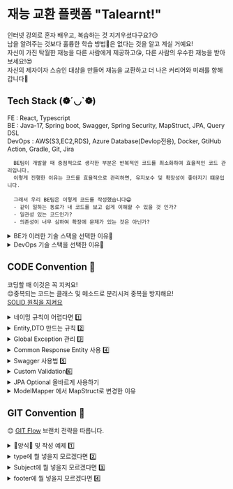 # 재능 교환 플랫폼 "Talearnt!"
인터넷 강의로 혼자 배우고, 복습하는 것 지겨우셨다구요?😥  
남을 알려주는 것보다 훌륭한 학습 방법🧐은 없다는 것을 알고 계실 거예요!  
자신이 가진 탁월한 재능을 다른 사람에게 제공하고😘, 다른 사람의 우수한 재능을 받아보세요!😍  
자신의 제자이자 스승인 대상을 만들어 재능을 교환하고 더 나은 커리어와 미래를 향해 갑니다🧲  

## Tech Stack (❁´◡`❁)
FE : React, Typescript  
BE : Java-17, Spring boot, Swagger, Spring Security, MapStruct, JPA, Query DSL  
DevOps : AWS(S3,EC2,RDS), Azure Database(Devlop전용), Docker, GtiHub Action, Gradle, Git, Jira  

```text
  BE팀이 개발할 때 중점적으로 생각한 부분은 반복적인 코드를 최소화하여 효율적인 코드 관리입니다.
  이렇게 진행한 이유는 코드를 효율적으로 관리하면, 유지보수 및 확장성이 좋아지기 떄문입니다.
    
  그래서 우리 BE팀은 이렇게 코드를 작성했습니다😁
  - 같이 일하는 동료가 내 코드를 보고 쉽게 이해할 수 있을 것 인가?
  - 일관성 있는 코드인가?
  - 의존성이 너무 심하여 확장에 문제가 있는 것은 아닌가?
```

<details>
 <summary>BE가 이러한 기술 스택을 선택한 이유📣 </summary>

  - **JAVA-17**
    - 다른 버전에 비해 오랫동안 지원함 (~2029년)
    - 빠른 발전으로 인해 다음 기술에 대한 호환성이 높을 것으로 추정
  - **Spring boot**
    - 프로젝트 생성이 편리하고, 쉽게 의존성을 추가할 수 있음
    - 다들 Spring boot 씀
  - **Swagger**
    - REST API를 우리의 코드에 맞춰 자동으로 생성하기에 코드 변경이 일어나도 빠르게 반영이 일어남
    - 프론트 엔드와 소통하는 것에 있어서 Notion보다 편리하게 관리 가능함
  - **Spring Security**
    - JWT 인증
    - 보안 관련한 기능을 비교적 쉽게 적용할 수 있음
  - **ModelMapper -> MapStruct로 변경(Updated at 2024-11-06)**
    - ModelMapper 사용 X
      - DTO Builder 패턴 사용
      - DTO <-> Entity 변환 과정 반복 코드 감소
    - MapStruct 사용 O
      - 복잡한 DTO 관계 Mapping 편의성 향상
  - **JPA**
    - 반복적인 CRUD 쿼리를 제거할 수 있음
    - 유지 보수에 좋음
  - **QueryDSL**
    - JPA로 해결이 어렵거나 불가능한 경우 혹은 코드가 너무 지저분할 정도로 분기가 많을 경우 사용
    - Java로 만들어 컴파일 단계에서 확인 가능
</details>

<details>
 <summary>DevOps 기술 스택을 선택한 이유📣 </summary>

  - **AWS (S3, EC2, RDS)**
    - 같은 클라우드 환경으로 비용 관리 편리
    - AWS 관련한 많은 자료
    - 서비스 안정성
    - S3
      - 정적인 파일 전용 ex) 이미지 파일, 문서, FE Project등
    - EC2
      - BE Project 업로드
    - RDS
      - 실제 운영 데이터 베이스
  
  - **Azure Database (개발 전용)**
    - 같은 DB 공유 시 개발 속도 향상
      - 더미 데이터
      - 테이블 구조 변경
      - 같은 환경 DB에서 개발

  - **Docker**
    - 개발 환경 및 배포 환경 일관성
    - 빠르게 배포 가능

  - **GtiHub Action**
    - CI/CD 파이프라인 자동화
    - Jenkins와 다르게 별도 서버 생성X
    - 일정 수준 이하 비용 절감 가능
    - Setting 시간 단축
    
  - **Gradle**
    - 빠른 빌드 속도
    - 쉽게 의존성 추가 및 관리 편리

  - **Git(Github)**
    - 버전 관리 편리 (이력 추적)
    - 코드 리뷰 가능
    - Jenkins 배포 파이프라인 연결 가능

  - **Jira**
    - 프로젝트 추적 관리 편리 
    - Github Commit Message로 Jira에서 코드 이슈 관리 가능
</details>



## CODE Convention 📄
코딩할 때 이것은 꼭 지켜요!  
😊중복되는 코드는 클래스 및 메소드로 분리시켜 중복을 방지해요!  
[SOLID 원칙을 지켜요](https://www.nextree.co.kr/p6960/)

<details>
  <summary>네이밍 규칙이 어렵다면 1️⃣</summary>
  
  - **Interface**
    - 명사형 또는 ~able/~ible로 끝나는 형용사형으로 이름을 지어요
    - 대문자 시작 - Pascal Case
    - 하나의 클래스만 구현할 예정이라면 인터페이스를 생성하지 않아요
    - 구현할 여러 클래스의 책임을 따져서 만들어요
  
  - **Class**
    - 명사만 가능해요
    - 대문자 시작 - Pascal Case
    - DTO일 경우 불변성을 지키기 위해 Builder 패턴을 사용해요
    - Entity는 상태 변화를 최소화하고, 필요할 경우 Lombok 등의 도구로 Getter, Setter를 자동 생성하도록 해요
    - 상속보단 합성으로 만들어요
    - 클래스가 책임이 많아지지 않도록 SRP(Single Responsibility Principle - SOLID 원칙 중 하나)를 적용해요
    - 상수 목록을 만들 경우 Enum Class로 만들어요

  - **Method**
    - 동사로 시작하고, 명확한 동작을 표현해요. ex) `addUser()`, `changeUserName()`
    - Boolean 값을 반환하는 메소드는 `is`, `has`로 시작해요
    - Camel Case
    - 하나의 메소드에는 하나의 기능만 하도록 만들어요
    - 메소드의 길이가 길어질 경우, 적절히 분리하여 재사용성을 높이고 가독성을 유지해요

  - **Variable**
    - 명사로 만들어요
    - Camel Case
    - `java.time` 패키지의 `LocalDate`, `LocalDateTime`을 사용해요
    - 상수를 정의할 때는 모두 대문자로 작성하고, 단어 간에는 언더스코어(_)로 구분해요. ex) `MAX_VALUE`, `DEFAULT_TIMEOUT`
</details>

<details>
    <summary>Entity,DTO 만드는 규칙 2️⃣</summary>

```text
Entity는 Getter,Setter를 사용합니다.
Builder 패턴을 적용시키지 않은 이유는, JPA에서는 Setter로 값이 변경되기 때문입니다.
그리고 Builder 패턴은 객체가 불변해야 하지만, 
Entity는 대부분 값이 변경되어야 하는 조건이라서 Builder 패턴과 어울리지 않습니다.

Entity를 만들 때, @Entity 어노테이션을 사용하고, Entity라는 이름은 명시하지 않습니다.
테이블 객체와 동일한 이름이면 됩니다.
예를 들어 user 테이블이 있을 경우
UserEntity 가 아닌 User면 충분합니다.

big_category 테이블이 있다고 가정한다면,
BigCategoryEntity 가 아닌 BigCategory로 만들면 됩니다.

이렇게 관리하면 아래와 같은 효과를 기대할 수 있습니다.
-직관적인 이름으로 Entity Class임을 알 수 있습니다.
-데이터베이스와 연결이 쉬워집니다.
```


```text
DTO는 데이터 불변성을 지키기 위해 Builder 패턴을 적용합니다.
@Setter는 사용하지 않습니다.

1. Request, Response DTO 구분을 짓습니다.
ex) examReqDTO,examResDTO
    
2. 두 개의 DTO 멤버 변수가 같다면 DTO로 이름을 짓습니다
ex) examDTO
    
요청은 필요하지만 응답은 필요가 없거나, 요청은 없지만 응답만 필요할 경우
1번 네이밍 규칙을 지킵니다.
ex 1) examReqDTO 만 생성
ex 2) examResDTO 만 생성

Entity <-> DTO 변환 과정은 MapStruct를 사용합니다.
변환 과정은 Service레이어에서 진행합니다.

이렇게 관리하면 아래와 같은 효과를 기대할 수 있습니다.
- 직관적인 이름으로 사용법을 쉽게 파악할 수 있습니다.
- 데이터 불변성으로 인해 데이터 신뢰성이 올라갑니다.
- 반복적인 코드를 MapStruct로 줄일 수 있습니다.
- 유지 보수를 좀 더 쉽게 할 수 있게 됩니다.
```
</details>

<details>
    <summary>Global Exception 관리 3️⃣</summary>
    
    Exception이 발생하면 개별적으로 코드를 관리하는 것보다 공통되고 일관적으로 관리할 필요성을 느꼈습니다.
    또한 일관적인 에러 메세지 및 에러 코드를 발생할 필요가 있어보입니다.
    그래서 우리는 아래와 같은 방법으로 Exception을 관리합니다.
    
    - enums.ErrorCode Enum Class에 에러 코드 및 메세지 정의
    - GlobalExceptionHandler에 CustomException 추가
    - exception.Custom Exception Class 정의
        Custom Exception을 정의할 때는 아래와 같은 방법을 사용합니다.
        - 예상할 수 없는 범위의 Exception일 경우 RuntimeException을 상속합니다.
        - 예상할 수 있는 범위의 Exception일 경우 Exception을 상속합니다.
        - 하단에 존재하는 코드를 참고하여 내부 코드를 작성합니다.
    - CommonResponseEntity를 사용하여 일관된 데이터 프레임 전송

    이렇게 관리하면 아래와 같은 효과를 기대할 수 있습니다.
    - FE와 에러 코드 공유로 ErrorCode에 대한 질문을 방지할 수 있습니다.
    - 코드 재사용성이 증가합니다.
    - 일관된 에러코드 및 메세지 전송 가능합니다.
    - 한 곳에서 Exception을 관리하기 때문에 유지 보수가 뛰어납니다.
    - throws를 이용하여 편리하게 Exception을 발생시킬 수 있습니다.

```java
/*
 * 내부 코드
 * RuntimeException, Exception 모두 내부 코드는 동일합니다.
 * */
import com.talearnt.enums.ErrorCode;

public class ExceptionName extends RuntimeException{
    private final ErrorCode errorCode;

    public ExceptionName(String msg){
        super(msg);
        this.errorCode = ErrorCode.해당하는Error;
    }

    public ExceptionName(String msg,Throwable cause){
        super(msg,cause);
        this.errorCode = ErrorCode.해당하는Error;
    }

    public ErrorCode getErrorCode(){
        return errorCode;
    }

}
```
</details>
<details>
    <summary>Common Response Entity 사용 4️⃣</summary>

    FE와 원활한 API 문서를 공유하기 위해 Common Response Entity를 사용하기로 했습니다.
    성공 시에는 CommonResponse.ok(T Data) 메소드 호출로 성공적인 Data 전송을 완료합니다.
    실패 시에는 CommonResponse.error(ErrorCode.에러상수값)으로 에러 코드와 메세지를 전송합니다.
    실패 시 주로 GlobalExceptionHandler에서 사용합니다.    

    이렇게 하면 아래와 같은 효과를 기대할 수 있습니다.
    - Exception 발생 시에도 일관된 프레임을 받을 수 있습니다.
    - 데이터 전송 성공, 실패 여부를 명확히 알 수 있습니다.
    - Error-Code, Error-Message로 인해 고객 응대에 대한 질을 높일 수 있습니다.
</details>



<details>
    <summary>Swagger 사용법 5️⃣</summary>

    Class 위에 @Tag 어노테이션을 사용합니다.
    Tag 어노테이션 안에 들어갈 내용은 아래와 같습니다.
- **Tag** 
  - name = "Controller 이름을 적어주세요. 단, Controller는 붙이지 않습니다." 
    - ex) ExamController -> Exam
  - description = "어떤 Controller인지 간단하게 설명해줍니다." 
    - ex) "예제 페이지 관련"

    
    Method 위에 @Operation 어노테이션을 사용합니다.
    Operation 어노테이션 안에 들어갈 내용은 아래와 같습니다.
- **Operation**
  - summary = "해당 메소드에 대한 요약입니다."
    - ex 1) 예제 추가
    - ex 2) 예제 수정
  - description = "예제를 상세히 설명해주는 공간입니다."
    - ex 1) 예제를 추가, 요청 데이터는 JWT 토큰을 사용하기에 없습니다.
    - ex 2) 예제를 수정, 예제에 대한 번호를 요청합니다.
  - responses = {성공 했을 시 보여줄 @ApiResponse를 추가합니다}
    - ex) @ApiResponse(responseCode = "200", description = "성공적으로 예제를 추가했습니다.")

개선 전 - ErrorCode 및 ErrorMessage가 String으로 마치 값이  것처럼 보인다.
![Success 예시 적용 전](./documents/imgs/swagger-success-exam-before.png)    
개선 후 - null 형태란 것을 명시적으로 알려주어 FE팀이 어떻게 받을 지 알 수 있다.
![Success 예시 적용 전](./documents/imgs/swagger-success-exam-after.png)

    에러 코드는 ErrorCode 부분과 ErrorMessage 부분에 무엇이 들어가는지 명시적으로 알려줘야 합니다.
    단순 데이터 타입과 Status Code 만으로 명확하게 어떤 오류가 났는지 확인 할 수 없기 때문입니다.
    그러나 스키마를 통해서 예제를 각 에러마다 예제를 만들어 보여주는 것은 너무나도 많은 공간을 차지해 오히려 개발에 불편함을 얻었습니다.
    그래서 우리는 동적으로 ErrorCode에 있는 상수값들을 만들고 참조하여 예제를 만들어 보여줬습니다.
    사용 방법은 아래와 같습니다.
- **Error-ApiResponse**
  - enums.ErrorCode 에 에러 정의
  - @ApiResponse(responseCode = "404", ref = "USER_NOT_FOUND")


    아래는 완성된 코드의 모습입니다.
    ps) Service Layer와 Repository는 예제에서 구현하지 않았습니다.
```java
// 모든 것이 적용된 모습
@PostMapping("/exam")
@Operation(summary = "예제 수정 요약",
        description = "예제를 수정하는 내용입니다",
        responses = {
                @ApiResponse(responseCode = "200", description = "성공적으로 예제의 정보를 바꿨습니다."),
                @ApiResponse(responseCode = "404", ref = "USER_NOT_FOUND"),
                @ApiResponse(responseCode = "400", ref = "DUPLICATE_USER")
        })
public ResponseEntity<CommonResponse<ExamResDTO>> updateExam(@RequestBody ExamReqDTO dto) {
    Exam exam = mapper.map(dto, Exam.class);
    exam.setNickname("예제 닉네임4");
    ExamResDTO resDto = mapper.map(exam, ExamResDTO.class);
    return CommonResponse.success(resDto);
}
```
    위와 같은 방법은 아래와 같은 효과를 기대할 수 있습니다.
    - 직관적인 API 명세서를 만들어 FE 분들이 이해하기 쉬워집니다.
    - @Schema를 사용하지 않았기 때문에, 많은 Error에도 Swagger 어노테이션이 차지하는 비율이 줄었습니다.
    - 정확한 에러 예시를 통해 어떤 오류가 발생할 수 있는지 알 수 있어 FE팀이 예외처리하기 쉬워집니다.
    
    아래의 사진으로 개선된 모습을 확인할 수 있습니다
개선 전 - 데이터가 넘어 오는 것처럼 보여서 에러 때에도 FE가 데이터를 받으려 준비할 수 있다.
![Error 예시 적용 전](./documents/imgs/swagger-error-exam-before.png)
개선 후 - 데이터가 넘어오는 것이 없음을 명확히 하고, 에러 코드 및 메세지로 분기 및 유저에게 보여줄 수 있게 되었다.
![Error 예시 적용 후](./documents/imgs/swagger-error-exam-after.png)
</details>

<details>
    <summary>Custom Validation6️⃣ </summary>

    @Valid 을 사용하면서 DTO에 들어오는 값에 대한 유효성 검사는 기존의 Vaild 어노테이션만으로도 충분했습니다.
    하지만, 우리는 ErrorCode를 작성하면서 Exception에 대한 내용이 모든 코드에 동일하게 적용되어야 하는 규칙이 있었습니다.
   
    이 문제를 해결하기 위하여 우리는, Custom Valid 어노테이션을 정의하고 사용하여, ErrorCode 통일화와 가독성을 챙기기로 하였습니다.
    
![Dynamic Valid Annotation 사용 예제](./documents/imgs/dynamic-valid-exam.png)
</details>

<details>
    <summary>JPA Optional 올바르게 사용하기</summary>

[JPA - Optional 참고 문서](https://dev-coco.tistory.com/178)

    JPA를 사용하면서 Optional<Entity> 로 받아 if(isPresent()).get() 형태는 반복적으로 나오는 코드였습니다.
    orElseThrow를 사용하여, Optional을 피하고, 명시적으로 Exception을 발생시켜 가독성을 향상 시켰습니다.

orElseThrow 사용 예제
![JPA - orElseThrow 예제](./documents/imgs/jpa-orElseThrow-exam.png)
</details>
<details>
    <summary>ModelMapper 에서 MapStruct로 변경한 이유</summary>

    변경한 이유 : 단순한 Field 1:1인 경우 ModelMapper로 손 쉽게 매핑이 가능했으나, 복잡한 구조를 가진 Builder 패턴의 DTO가 만들어지면서
    ModelMapper만으로는 복잡한 코드가 증가하고, 가독성이 떨어졌습니다.
    UserInfo에 대한 값을 User Entity에 주입하기 위하여 UserUtil이라는 Class를 별도로 만들어서 사용한 부분이 Mapper의 기능을 제대로 못한다고 느꼈습니다.
    매핑 관계를 따로 정의하는 부분을 별도로 빼서 관리하도록 변경하여 코드를 개선하였습니다.

ModelMapper 사용 했을 떄 코드
![ModelMapper 사용 했을 떄 코드](./documents/imgs/before-mapper-exam-01.png)
UserUtil 코드
![UserUtil 코드](./documents/imgs/before-mapper-exam-02.png)

Map Struct를 사용했을 때 코드
![Map Struct를 사용했을 때 코드](./documents/imgs/after-mapper-exam-01.png)
Map Struct 정의 Interface
![Map Struct 정의 Interface](./documents/imgs/after-mapper-exam-02.png)
</details>

## GIT Convention 📃
😊 [GIT Flow](https://inpa.tistory.com/entry/GIT-%E2%9A%A1%EF%B8%8F-github-flow-git-flow-%F0%9F%93%88-%EB%B8%8C%EB%9E%9C%EC%B9%98-%EC%A0%84%EB%9E%B5) 브랜치 전략을 따릅니다.   

<details>
  <summary>📑양식📑 및 작성 예제 1️⃣</summary>
  양식)  
  type : Subject  
    
  body :  
    
  footer :  #이슈번호  
    
  예제)  
  feat : Add 데이터 전송을 위한 Login DTO   
     
  Json 형태로 편하게 받기 위한 DTO Class 추가  
     
  Fixes : #21  
  Related to : #17, #23
  
</details>
<details>
  <summary>type에 뭘 넣을지 모르겠다면 2️⃣</summary>
  
  - **feat** : 새로운 기능 추가
  - **fix** : 버그 수정
  - **docs** : 문서 수정
  - **style** : 코드 포맷팅, 세미콜론 누락, 코드 변경이 없는 경우
  - **refactor** : 코드 리펙토링
  - **test** : 테스트 코드, 리펙토링 테스트 코드 추가
  - **chore** : 빌드 업무 수정, 패키지 매니저 수정

</details>
<details>
  <summary>Subject에 뭘 넣을지 모르겠다면 3️⃣</summary>

  - **Add** : 추가
  - **Remove** : 삭제
  - **Simplify** : 단순화
  - **Update** : 보완
  - **Implement** : 구현
  - **Prevent** : 방지
  - **Move** : 이동
  - **Rename** : 이름 변경

</details>
<details>
  <summary>footer에 뭘 넣을지 모르겠다면 4️⃣</summary>

  - **Fixes**: 이슈 수정 중 (아직 해결되지 않은 경우)
  - **Resolves**: 이슈를 해결했을 때 사용
  - **Ref**: 참고할 이슈가 있을 때 사용
  - **Related to**: 해당 커밋에 관련된 이슈 번호 (아직 해결되지 않은 경우)

</details>



